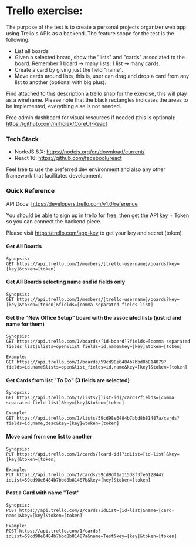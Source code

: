 # Trello exercise:

The purpose of the test is to create a personal projects organizer web app using Trello's APIs as a backend. The feature scope for the test is the following:
- List all boards
- Given a selected board, show the "lists" and "cards" associated to the board. Remember 1 board -> many lists, 1 list -> many cards.
- Create a card by giving just the field "name".
- Move cards around lists, this is, user can drag and drop a card from any list to another  (optional with big plus).

Find attached to this description a trello snap for the exercise, this will play as a wireframe. Please note that the black rectangles indicates the areas to be implemented, everything else is not needed.

Free admin dashboard for visual resources if needed (this is optional): https://github.com/mrholek/CoreUI-React

### Tech Stack
- NodeJS 8.X: https://nodejs.org/en/download/current/
- React 16: https://github.com/facebook/react

Feel free to use the preferred dev environment and also any other framework that facilitates development.

### Quick Reference
API Docs: https://developers.trello.com/v1.0/reference

You should be able to sign up in trello for free, then get the API key + Token so you can connect the backend piece.

Please visit https://trello.com/app-key to get your key and secret (token)

#### Get All Boards
    Synopsis:
    GET https://api.trello.com/1/members/[trello-username]/boards?key=[key]&token=[token]

#### Get All Boards selecting name and id fields only
    Synopsis:
    GET https://api.trello.com/1/members/[trello-username]/boards?key=[key]&token=[token]&fields=[comma separated fields list]

#### Get the "New Office Setup" board with the associated lists (just id and name for them)
    Synopsis:
    GET https://api.trello.com/1/boards/[id-board]?fields=[comma separated fields list]&lists=open&list_fields=id,name&key=[key]&token=[token]

    Example:
    GET https://api.trello.com/1/boards/59cd98e6484b7bbd8b814879?fields=id,name&lists=open&list_fields=id,name&key=[key]&token=[token]

#### Get Cards from list "To Do" (3 fields are selected)
    Synopsis:
    GET https://api.trello.com/1/lists/[list-id]/cards?fields=[comma separated field list]&key=[key]&token=[token]

    Example:
    GET https://api.trello.com/1/lists/59cd98e6484b7bbd8b81487a/cards?fields=id,name,desc&key=[key]&token=[token]

#### Move card from one list to another
    Synopsis:
    PUT https://api.trello.com/1/cards/[card-id]?idList=[id-list]&key=[key]&token=[token]

    Example:
    PUT https://api.trello.com/1/cards/59cd9df1a115d8f3fe612844?idList=59cd98e6484b7bbd8b81487b&key=[key]&token=[token]

#### Post a Card with name "Test"
    Synopsis:
    POST https://api.trello.com/1/cards?idList=[id-list]&name=[card-name]&key=[key]&token=[token]

    Example:
    POST https://api.trello.com/1/cards?idList=59cd98e6484b7bbd8b81487a&name=Test&key=[key]&token=[token]
